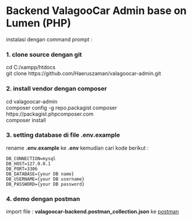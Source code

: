 # Backend ValagooCar Admin base on Lumen (PHP)

instalasi dengan command prompt :
<h3>1. clone source dengan git</h3>
    cd C:/xampp/htdocs <br>
    git clone https://github.com/Haeruszaman/valagoocar-admin.git
<h3>2. install vendor dengan composer</h3>
    cd valagoocar-admin<br>
    composer config -g repo.packagist composer https://packagist.phpcomposer.com<br>
    composer install
<h3>3. setting database di file .env.example</h3>
  rename <b>.env.example</b> ke <b>.env</b> kemudian cari kode berikut :

    DB_CONNECTION=mysql
    DB_HOST=127.0.0.1
    DB_PORT=3306
    DB_DATABASE={your DB name}
    DB_USERNAME={your DB username}
    DB_PASSWORD={your DB password}
<h3>4. demo dengan postman</h3>
  import file : <b>valagoocar-backend.postman_collection.json</b> ke <a href="https://www.getpostman.com/" target="_blank">postman</a>
